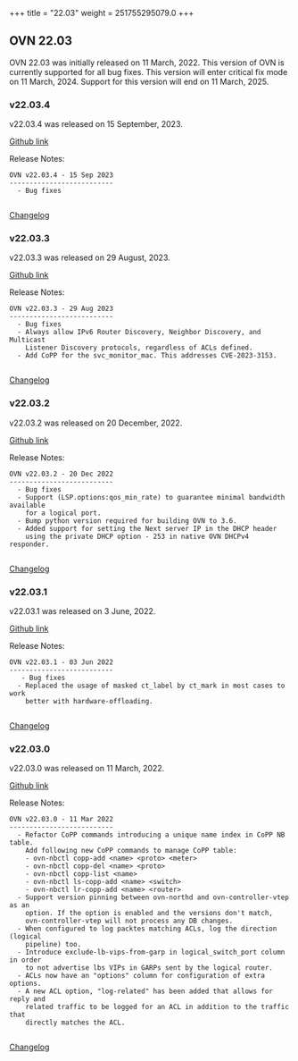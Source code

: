 +++
title = "22.03"
weight = 251755295079.0
+++

## OVN 22.03 

OVN 22.03 was initially released on 11 March, 2022. 
This version of OVN is currently supported for all bug fixes. 
This version will enter critical fix mode on 11 March, 2024. 
Support for this version will end on 11 March, 2025. 

### v22.03.4
v22.03.4 was released on 15 September, 2023.

[Github link](https://github.com/ovn-org/ovn/releases/tag/v22.03.4)

Release Notes:
```
OVN v22.03.4 - 15 Sep 2023
--------------------------
  - Bug fixes


```
[Changelog](../changelog_v22.03.4)

### v22.03.3
v22.03.3 was released on 29 August, 2023.

[Github link](https://github.com/ovn-org/ovn/releases/tag/v22.03.3)

Release Notes:
```
OVN v22.03.3 - 29 Aug 2023
--------------------------
  - Bug fixes
  - Always allow IPv6 Router Discovery, Neighbor Discovery, and Multicast
    Listener Discovery protocols, regardless of ACLs defined.
  - Add CoPP for the svc_monitor_mac. This addresses CVE-2023-3153.


```
[Changelog](../changelog_v22.03.3)

### v22.03.2
v22.03.2 was released on 20 December, 2022.

[Github link](https://github.com/ovn-org/ovn/releases/tag/v22.03.2)

Release Notes:
```
OVN v22.03.2 - 20 Dec 2022
--------------------------
  - Bug fixes
  - Support (LSP.options:qos_min_rate) to guarantee minimal bandwidth available
    for a logical port.
  - Bump python version required for building OVN to 3.6.
  - Added support for setting the Next server IP in the DHCP header
    using the private DHCP option - 253 in native OVN DHCPv4 responder.


```
[Changelog](../changelog_v22.03.2)

### v22.03.1
v22.03.1 was released on 3 June, 2022.

[Github link](https://github.com/ovn-org/ovn/releases/tag/v22.03.1)

Release Notes:
```
OVN v22.03.1 - 03 Jun 2022
--------------------------
   - Bug fixes
  - Replaced the usage of masked ct_label by ct_mark in most cases to work
    better with hardware-offloading.


```
[Changelog](../changelog_v22.03.1)

### v22.03.0
v22.03.0 was released on 11 March, 2022.

[Github link](https://github.com/ovn-org/ovn/releases/tag/v22.03.0)

Release Notes:
```
OVN v22.03.0 - 11 Mar 2022
--------------------------
  - Refactor CoPP commands introducing a unique name index in CoPP NB table.
    Add following new CoPP commands to manage CoPP table:
    - ovn-nbctl copp-add <name> <proto> <meter>
    - ovn-nbctl copp-del <name> <proto>
    - ovn-nbctl copp-list <name>
    - ovn-nbctl ls-copp-add <name> <switch>
    - ovn-nbctl lr-copp-add <name> <router>
  - Support version pinning between ovn-northd and ovn-controller-vtep as an
    option. If the option is enabled and the versions don't match,
    ovn-controller-vtep will not process any DB changes.
  - When configured to log packtes matching ACLs, log the direction (logical
    pipeline) too.
  - Introduce exclude-lb-vips-from-garp in logical_switch_port column in order
    to not advertise lbs VIPs in GARPs sent by the logical router.
  - ACLs now have an "options" column for configuration of extra options.
  - A new ACL option, "log-related" has been added that allows for reply and
    related traffic to be logged for an ACL in addition to the traffic that
    directly matches the ACL.


```
[Changelog](../changelog_v22.03.0)
